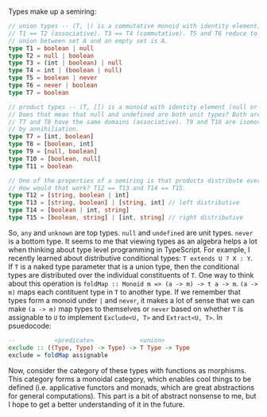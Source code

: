 Types make up a semiring:

``` typescript
// union types -- (T, |) is a commutative monoid with identity element, never.
// T1 == T2 (associative). T3 == T4 (commutative). T5 and T6 reduce to T7. A
// union between set A and an empty set is A.
type T1 = boolean | null
type T2 = null | boolean
type T3 = (int | boolean) | null
type T4 = int | (boolean | null)
type T5 = boolean | never
type T6 = never | boolean
type T7 = boolean

// product types -- (T, []) is a monoid with identity element (null or undefined).
// Does that mean that null and undefined are both unit types? Both are singletons.
// T7 and T8 have the same domains (associative). T9 and T10 are isomorphic to T11
// by annihiliation.
type T7 = [int, boolean]
type T8 = [boolean, int]
type T9 = [null, boolean]
type T10 = [boolean, null]
type T11 = boolean

// One of the properties of a semiring is that products distribute over sums.
// How would that work? T12 == T13 and T14 == T15.
type T12 = [string, boolean | int]
type T13 = [string, boolean] | [string, int] // left distributive
type T14 = [boolean | int, string]
type T15 = [boolean, string] | [int, string] // right distributive
```

So, `any` and `unknown` are top types. `null` and `undefined` are unit types.
`never` is a bottom type. It seems to me that viewing types as an algebra helps
a lot when thinking about type level programming in TypeScript. For example, I
recently learned about distributive conditional types: `T extends U ? X : Y`.
If `T` is a naked type parameter that is a union type, then the conditional
types are distributed over the individual constituents of `T`. One way to think
about this operation is `foldMap :: Monoid m => (a -> m) -> t a -> m`. `(a ->
m)` maps each contituent type in `T` to another type. If we remember that types
form a monoid under `|` and `never`, it makes a lot of sense that we can make
`(a -> m)` map types to themselves or `never` based on whether `T` is
assignable to `U` to implement `Exclude<U, T>` and `Extract<U, T>`. In
psuedocode:

``` haskell
--           <predicate>             <union>
exclude :: ((Type, Type) -> Type) -> T Type -> Type
exclude = foldMap assignable
```

Now, consider the category of these types with functions as morphisms. This
category forms a monoidal category, which enables cool things to be defined
(i.e. applicative functors and monads, which are great abstractions for
general computations). This part is a bit of abstract nonsense to me, but I
hope to get a better understanding of it in the future.
